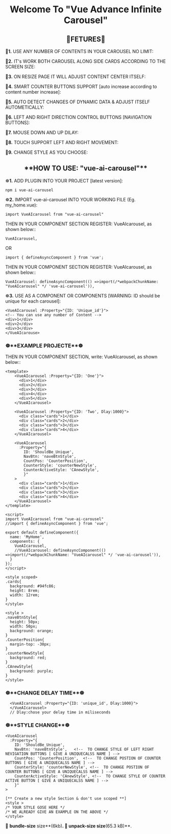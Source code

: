 <h1 align="center">
  Welcome To "Vue Advance Infinite Carousel"
</h1>

<h2 align="center">🔆FETURES🔆</h2>

🔆**1.** USE ANY NUMBER OF CONTENTS IN YOUR CAROUSEL NO LIMIT:

🔆**2.** IT's WORK BOTH CAROUSEL ALONG SIDE CARDS ACCORDING TO THE SCREEN SIZE:

🔆**3.** ON RESIZE PAGE IT WILL ADJUST CONTENT CENTER ITSELF:

🔆**4.** SMART COUNTER BUTTONS SUPPORT [auto increase according to content number increase]:

🔆**5.** AUTO DETECT CHANGES OF DYNAMIC DATA & ADJUST ITSELF AUTOMETICALLY:

🔆**6.** LEFT AND RIGHT DIRECTION CONTROL BUTTONS [NAVIGATION BUTTONS]:

🔆**7.** MOUSE DOWN AND UP DILAY:

🔆**8.** TOUCH SUPPORT LEFT AND RIGHT MOVEMENT:

🔆**9.** CHANGE STYLE AS YOU CHOOSE:
<h2 align="center"></h2>

<h2 align="center">**HOW TO USE: "vue-ai-carousel"**</h2>

☸**1.** ADD PLUGIN INTO YOUR PROJECT [latest version]:

  ```
  npm i vue-ai-carousel
  ```

☸**2.** IMPORT vue-ai-carousel INTO YOUR WORKING FILE (Eg. my_home.vue):

```
import VueAIcarousel from "vue-ai-carousel"
```
THEN IN YOUR COMPONENT SECTION REGISTER: VueAIcarousel, as shown below::
```
VueAIcarousel,
```
OR
```
import { defineAsyncComponent } from 'vue';
```
THEN IN YOUR COMPONENT SECTION REGISTER: VueAIcarousel, as shown below::
```
VueAIcarousel: defineAsyncComponent(() =>import(/*webpackChunkName: "VueAIcarousel" */ 'vue-ai-carousel')),
```


☸**3.** USE AS A COMPONENT OR COMPONENTS [WARNING: ID should be unique for each carousel]:

```
<VueAIcarousel :Property="{ID: 'Unique_id'}">
<!-- You can use any number of Content -->
<div>1</div>
<div>2</div>
<div>3</div>
</VueAIcarouse>
```

<h3>☸**EXAMPLE PROJECTE**☸</h3>
THEN IN YOUR COMPONENT SECTION, write: VueAIcarousel, as shown below::

```
<template>
    <VueAIcarousel :Property="{ID: 'One'}">
      <div>1</div>
      <div>2</div>
      <div>3</div>
      <div>4</div>
      <div>5</div>
    </VueAIcarousel>
    
    <VueAIcarousel :Property="{ID: 'Two', Dlay:1000}">
      <div class="cards">1</div>
      <div class="cards">2</div>
      <div class="cards">3</div>
      <div class="cards">4</div>
    </VueAIcarousel>
    
    <VueAIcarousel 
      :Property="{
        ID: 'ShouldBe_Unique', 
        NavBtn: 'naveBtnStyle',
        CountPos: 'CounterPosition',
        CounterStyle: 'counterNewStyle',
        CounterActiveStyle: 'CAnewStyle',
        }"
    >
      <div class="cards">1</div>
      <div class="cards">2</div>
      <div class="cards">3</div>
      <div class="cards">4</div>
    </VueAIcarousel>
</template>

<script>
import VueAIcarousel from "vue-ai-carousel"
//import { defineAsyncComponent } from 'vue';

export default defineComponent({
  name: 'MyHome',
  components: {
    VueAIcarousel,
    //VueAIcarousel: defineAsyncComponent(() =>import(/*webpackChunkName: "VueAIcarousel" */ 'vue-ai-carousel')),
  }
});
</script>

<style scoped>
.cards{
  background: #94fc86;
  height: 8rem;
  width: 12rem;
}
</style>

<style >
.naveBtnStyle{
  height: 50px;
  width: 50px;
  background: orange;
}
.CounterPosition{
  margin-top: -30px;
}
.counterNewStyle{
  background: red;
}
.CAnewStyle{
  background: purple;
}
</style>
```
<h3>☸**CHANGE DELAY TIME**☸</h3>

```
  <VueAIcarousel :Property="{ID: 'unique_id', Dlay:1000}">
  </VueAIcarousel>
  // Dlay:chose your delay time in miliseconds
```

<h3>☸**STYLE CHANGE**☸</h3>

```
<VueAIcarousel 
  :Property="{
    ID: 'ShouldBe_Unique', 
    NavBtn: 'naveBtnStyle',   <!--  TO CHANGE STYLE OF LEFT RIGHT NEVIGATION BUTTONS [ GIVE A UNIQUECALSS NAME ] -->
    CountPos: 'CounterPosition',  <!--  TO CHANGE POSTION OF COUNTER BUTTONS [ GIVE A UNIQUECALSS NAME ] -->
    CounterStyle: 'counterNewStyle', <!--  TO CHANGE POSTION OF COUNTER BUTTONS [ GIVE A UNIQUECALSS NAME ] -->
    CounterActiveStyle: 'CAnewStyle', <!--  TO CHANGE STYLE OF COUNTER ACTIVE BUTTON [ GIVE A UNIQUECALSS NAME ] -->
    }"
>

[** Create a new style Section & don't use scoped **]
<style >
/* YOUR STYLE GOSE HERE */
/* WE ALREADY GIVE AN EXAMPLE ON THE ABOVE */
</style>
```

🔆 **bundle-size** size**(6kb)**.
🔆 **unpack-size** size**(65.3 kB)**.